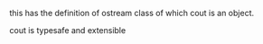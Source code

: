 this has the definition of ostream class of which  cout is an object.

cout is typesafe and extensible